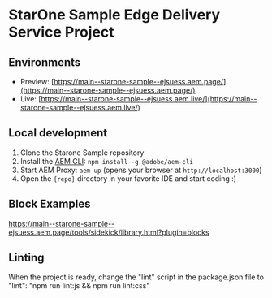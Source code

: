 # StarOne Sample Edge Delivery Service Project


## Environments
- Preview: [https://main--starone-sample--ejsuess.aem.page/](https://main--starone-sample--ejsuess.aem.page/)
- Live: [https://main--starone-sample--ejsuess.aem.live/](https://main--starone-sample--ejsuess.aem.live/)

## Local development

1. Clone the Starone Sample repository
1. Install the [AEM CLI](https://github.com/adobe/helix-cli): `npm install -g @adobe/aem-cli`
1. Start AEM Proxy: `aem up` (opens your browser at `http://localhost:3000`)
1. Open the `{repo}` directory in your favorite IDE and start coding :)

## Block Examples

https://main--starone-sample--ejsuess.aem.page/tools/sidekick/library.html?plugin=blocks

## Linting

When the project is ready, change the "lint" script in the package.json file to "lint": "npm run lint:js && npm run lint:css"